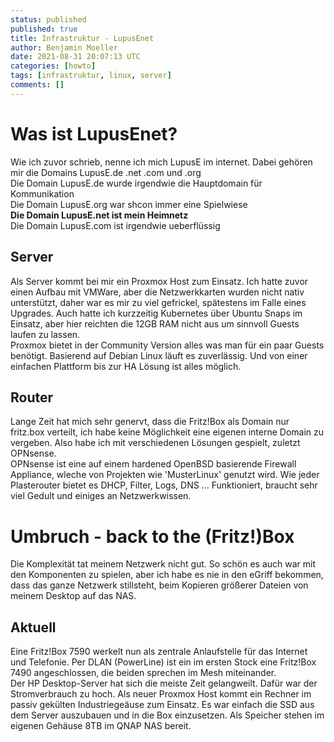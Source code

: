```yaml
---
status: published
published: true
title: Infrastruktur - LupusEnet
author: Benjamin Moeller
date: 2021-08-31 20:07:13 UTC
categories: [howto]
tags: [infrastruktur, linux, server]
comments: []
---
```


# Was ist LupusEnet?
Wie ich zuvor schrieb, nenne ich mich LupusE im internet. Dabei gehören mir die Domains LupusE.de .net .com und .org  
Die Domain LupusE.de wurde irgendwie die Hauptdomain für Kommunikation  
Die Domain LupusE.org war shcon immer eine Spielwiese  
**Die Domain LupusE.net ist mein Heimnetz**  
Die Domain LupusE.com ist irgendwie ueberflüssig  

## Server
Als Server kommt bei mir ein Proxmox Host zum Einsatz. 
Ich hatte zuvor einen Aufbau mit VMWare, aber die Netzwerkkarten wurden nicht nativ unterstützt, daher war es mir zu viel gefrickel, spätestens im Falle eines Upgrades. Auch hatte ich kurzzeitig Kubernetes über Ubuntu Snaps im Einsatz, aber hier reichten die 12GB RAM nicht aus um sinnvoll Guests laufen zu lassen.  
Proxmox bietet in der Community Version alles was man für ein paar Guests benötigt. Basierend auf Debian Linux läuft es zuverlässig. Und von einer einfachen Plattform bis zur HA Lösung ist alles möglich.

## Router
Lange Zeit hat mich sehr genervt, dass die Fritz!Box als Domain nur fritz.box verteilt, ich habe keine Möglichkeit eine eigenen interne Domain zu vergeben. Also habe ich mit verschiedenen Lösungen gespielt, zuletzt OPNsense.  
OPNsense ist eine auf einem hardened OpenBSD basierende Firewall Appliance, wleche von Projekten wie 'MusterLinux' genutzt wird. Wie jeder Plasterouter bietet es DHCP, Filter, Logs, DNS ... Funktioniert, braucht sehr viel Gedult und einiges an Netzwerkwissen.  

# Umbruch - back to the (Fritz!)Box
Die Komplexität tat meinem Netzwerk nicht gut. So schön es auch war mit den Komponenten zu spielen, aber ich habe es nie in den eGriff bekommen, dass das ganze Netzwerk stillsteht, beim Kopieren größerer Dateien von meinem Desktop auf das NAS.

## Aktuell
Eine Fritz!Box 7590 werkelt nun als zentrale Anlaufstelle für das Internet und Telefonie. Per DLAN (PowerLine) ist ein im ersten Stock eine Fritz!Box 7490 angeschlossen, die beiden sprechen im Mesh miteinander.  
Der HP Desktop-Server hat sich die meiste Zeit gelangweilt. Dafür war der Stromverbrauch zu hoch. Als neuer Proxmox Host kommt ein Rechner im passiv gekülten Industriegeäuse zum Einsatz. Es war einfach die SSD aus dem Server auszubauen und in die Box einzusetzen. Als Speicher stehen im eigenen Gehäuse 8TB im QNAP NAS bereit.  
